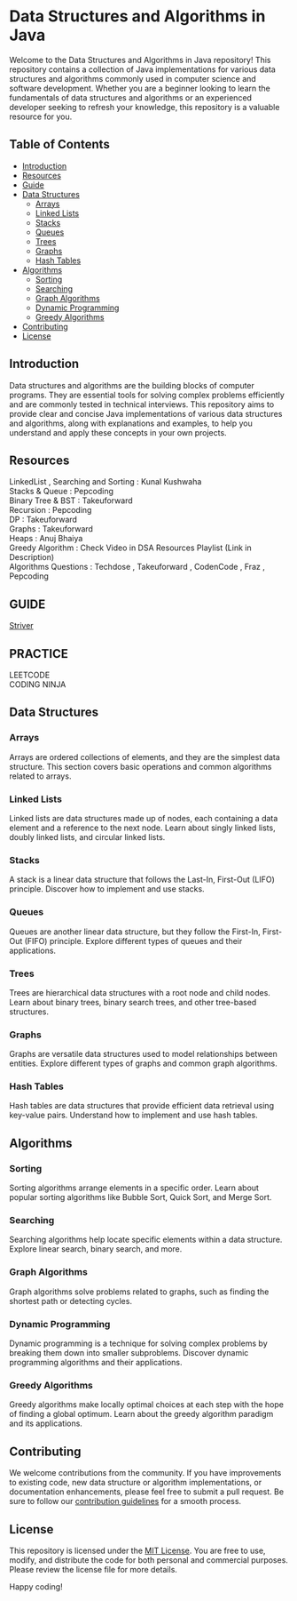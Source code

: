 # Data Structures and Algorithms in Java

Welcome to the Data Structures and Algorithms in Java repository! This repository contains a collection of Java implementations for various data structures and algorithms commonly used in computer science and software development. Whether you are a beginner looking to learn the fundamentals of data structures and algorithms or an experienced developer seeking to refresh your knowledge, this repository is a valuable resource for you.

## Table of Contents

- [Introduction](#introduction)
- [Resources](#Resources)
- [Guide](#GUIDE)
- [Data Structures](#data-structures)
  - [Arrays](#arrays)
  - [Linked Lists](#linked-lists)
  - [Stacks](#stacks)
  - [Queues](#queues)
  - [Trees](#trees)
  - [Graphs](#graphs)
  - [Hash Tables](#hash-tables)
- [Algorithms](#algorithms)
  - [Sorting](#sorting)
  - [Searching](#searching)
  - [Graph Algorithms](#graph-algorithms)
  - [Dynamic Programming](#dynamic-programming)
  - [Greedy Algorithms](#greedy-algorithms)
- [Contributing](#contributing)
- [License](#license)

## Introduction

Data structures and algorithms are the building blocks of computer programs. They are essential tools for solving complex problems efficiently and are commonly tested in technical interviews. This repository aims to provide clear and concise Java implementations of various data structures and algorithms, along with explanations and examples, to help you understand and apply these concepts in your own projects.

## Resources 
 LinkedList , Searching and Sorting : Kunal Kushwaha
 <br>
Stacks & Queue : Pepcoding
<br>
Binary Tree & BST : Takeuforward
<br>
Recursion : Pepcoding
<br>
DP : Takeuforward
<br>
Graphs : Takeuforward
<br>
Heaps : Anuj Bhaiya
<br>
Greedy Algorithm : Check Video in DSA Resources Playlist (Link in Description)
<br>
Algorithms Questions : Techdose , Takeuforward , CodenCode , Fraz , Pepcoding

## GUIDE 
[Striver](https://takeuforward.org/strivers-a2z-dsa-course/strivers-a2z-dsa-course-sheet-2/)


## PRACTICE 

LEETCODE
<br>
CODING NINJA

## Data Structures

### Arrays

Arrays are ordered collections of elements, and they are the simplest data structure. This section covers basic operations and common algorithms related to arrays.

### Linked Lists

Linked lists are data structures made up of nodes, each containing a data element and a reference to the next node. Learn about singly linked lists, doubly linked lists, and circular linked lists.

### Stacks

A stack is a linear data structure that follows the Last-In, First-Out (LIFO) principle. Discover how to implement and use stacks.

### Queues

Queues are another linear data structure, but they follow the First-In, First-Out (FIFO) principle. Explore different types of queues and their applications.

### Trees

Trees are hierarchical data structures with a root node and child nodes. Learn about binary trees, binary search trees, and other tree-based structures.

### Graphs

Graphs are versatile data structures used to model relationships between entities. Explore different types of graphs and common graph algorithms.

### Hash Tables

Hash tables are data structures that provide efficient data retrieval using key-value pairs. Understand how to implement and use hash tables.

## Algorithms

### Sorting

Sorting algorithms arrange elements in a specific order. Learn about popular sorting algorithms like Bubble Sort, Quick Sort, and Merge Sort.

### Searching

Searching algorithms help locate specific elements within a data structure. Explore linear search, binary search, and more.

### Graph Algorithms

Graph algorithms solve problems related to graphs, such as finding the shortest path or detecting cycles.

### Dynamic Programming

Dynamic programming is a technique for solving complex problems by breaking them down into smaller subproblems. Discover dynamic programming algorithms and their applications.

### Greedy Algorithms

Greedy algorithms make locally optimal choices at each step with the hope of finding a global optimum. Learn about the greedy algorithm paradigm and its applications.

## Contributing

We welcome contributions from the community. If you have improvements to existing code, new data structure or algorithm implementations, or documentation enhancements, please feel free to submit a pull request. Be sure to follow our [contribution guidelines](CONTRIBUTING.md) for a smooth process.

## License

This repository is licensed under the [MIT License](LICENSE). You are free to use, modify, and distribute the code for both personal and commercial purposes. Please review the license file for more details.

Happy coding!
